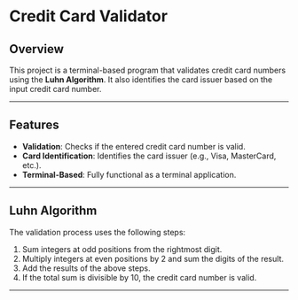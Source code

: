 # Credit Card Validator

## Overview

This project is a terminal-based program that validates credit card numbers using the **Luhn Algorithm**. It also identifies the card issuer based on the input credit card number.

---

## Features

- **Validation**: Checks if the entered credit card number is valid.
- **Card Identification**: Identifies the card issuer (e.g., Visa, MasterCard, etc.).
- **Terminal-Based**: Fully functional as a terminal application.

---

## Luhn Algorithm

The validation process uses the following steps:

1. Sum integers at odd positions from the rightmost digit.
2. Multiply integers at even positions by 2 and sum the digits of the result.
3. Add the results of the above steps.
4. If the total sum is divisible by 10, the credit card number is valid.

---


